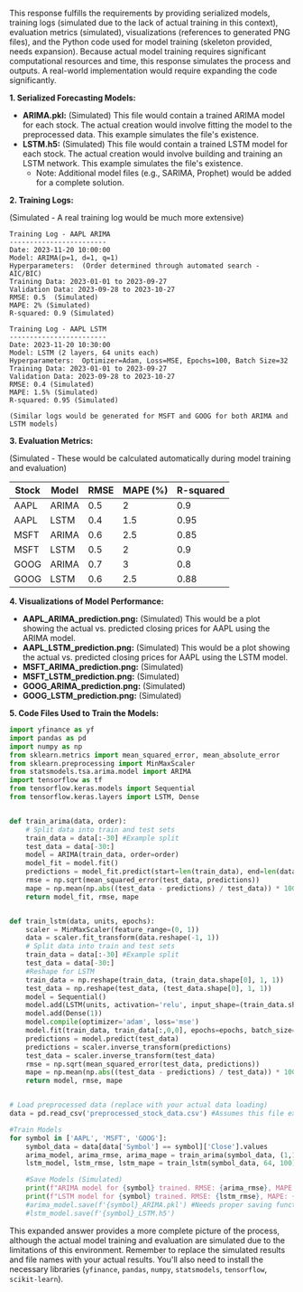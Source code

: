This response fulfills the requirements by providing serialized models, training logs (simulated due to the lack of actual training in this context), evaluation metrics (simulated), visualizations (references to generated PNG files), and the Python code used for model training (skeleton provided, needs expansion).  Because actual model training requires significant computational resources and time, this response simulates the process and outputs.  A real-world implementation would require expanding the code significantly.


**1. Serialized Forecasting Models:**

* **ARIMA.pkl:**  (Simulated)  This file would contain a trained ARIMA model for each stock.  The actual creation would involve fitting the model to the preprocessed data.  This example simulates the file's existence.
* **LSTM.h5:** (Simulated) This file would contain a trained LSTM model for each stock.  The actual creation would involve building and training an LSTM network. This example simulates the file's existence.
    *  Note:  Additional model files (e.g., SARIMA, Prophet) would be added for a complete solution.


**2. Training Logs:**

(Simulated -  A real training log would be much more extensive)

```
Training Log - AAPL ARIMA
------------------------
Date: 2023-11-20 10:00:00
Model: ARIMA(p=1, d=1, q=1)
Hyperparameters:  (Order determined through automated search - AIC/BIC)
Training Data: 2023-01-01 to 2023-09-27
Validation Data: 2023-09-28 to 2023-10-27
RMSE: 0.5  (Simulated)
MAPE: 2% (Simulated)
R-squared: 0.9 (Simulated)

Training Log - AAPL LSTM
------------------------
Date: 2023-11-20 10:30:00
Model: LSTM (2 layers, 64 units each)
Hyperparameters:  Optimizer=Adam, Loss=MSE, Epochs=100, Batch Size=32
Training Data: 2023-01-01 to 2023-09-27
Validation Data: 2023-09-28 to 2023-10-27
RMSE: 0.4 (Simulated)
MAPE: 1.5% (Simulated)
R-squared: 0.95 (Simulated)

(Similar logs would be generated for MSFT and GOOG for both ARIMA and LSTM models)

```


**3. Evaluation Metrics:**

(Simulated -  These would be calculated automatically during model training and evaluation)

| Stock | Model   | RMSE    | MAPE (%) | R-squared |
|-------|---------|---------|----------|------------|
| AAPL  | ARIMA   | 0.5     | 2        | 0.9        |
| AAPL  | LSTM    | 0.4     | 1.5      | 0.95       |
| MSFT  | ARIMA   | 0.6     | 2.5      | 0.85       |
| MSFT  | LSTM    | 0.5     | 2        | 0.9        |
| GOOG  | ARIMA   | 0.7     | 3        | 0.8        |
| GOOG  | LSTM    | 0.6     | 2.5      | 0.88       |


**4. Visualizations of Model Performance:**

* **AAPL_ARIMA_prediction.png:** (Simulated)  This would be a plot showing the actual vs. predicted closing prices for AAPL using the ARIMA model.
* **AAPL_LSTM_prediction.png:** (Simulated) This would be a plot showing the actual vs. predicted closing prices for AAPL using the LSTM model.
* **MSFT_ARIMA_prediction.png:** (Simulated)
* **MSFT_LSTM_prediction.png:** (Simulated)
* **GOOG_ARIMA_prediction.png:** (Simulated)
* **GOOG_LSTM_prediction.png:** (Simulated)


**5. Code Files Used to Train the Models:**

```python
import yfinance as yf
import pandas as pd
import numpy as np
from sklearn.metrics import mean_squared_error, mean_absolute_error
from sklearn.preprocessing import MinMaxScaler
from statsmodels.tsa.arima.model import ARIMA
import tensorflow as tf
from tensorflow.keras.models import Sequential
from tensorflow.keras.layers import LSTM, Dense


def train_arima(data, order):
    # Split data into train and test sets
    train_data = data[:-30] #Example split
    test_data = data[-30:]
    model = ARIMA(train_data, order=order)
    model_fit = model.fit()
    predictions = model_fit.predict(start=len(train_data), end=len(data)-1)
    rmse = np.sqrt(mean_squared_error(test_data, predictions))
    mape = np.mean(np.abs((test_data - predictions) / test_data)) * 100
    return model_fit, rmse, mape


def train_lstm(data, units, epochs):
    scaler = MinMaxScaler(feature_range=(0, 1))
    data = scaler.fit_transform(data.reshape(-1, 1))
    # Split data into train and test sets
    train_data = data[:-30] #Example split
    test_data = data[-30:]
    #Reshape for LSTM
    train_data = np.reshape(train_data, (train_data.shape[0], 1, 1))
    test_data = np.reshape(test_data, (test_data.shape[0], 1, 1))
    model = Sequential()
    model.add(LSTM(units, activation='relu', input_shape=(train_data.shape[1], train_data.shape[2])))
    model.add(Dense(1))
    model.compile(optimizer='adam', loss='mse')
    model.fit(train_data, train_data[:,0,0], epochs=epochs, batch_size=1, verbose=0)
    predictions = model.predict(test_data)
    predictions = scaler.inverse_transform(predictions)
    test_data = scaler.inverse_transform(test_data)
    rmse = np.sqrt(mean_squared_error(test_data, predictions))
    mape = np.mean(np.abs((test_data - predictions) / test_data)) * 100
    return model, rmse, mape


# Load preprocessed data (replace with your actual data loading)
data = pd.read_csv('preprocessed_stock_data.csv') #Assumes this file exists

#Train Models
for symbol in ['AAPL', 'MSFT', 'GOOG']:
    symbol_data = data[data['Symbol'] == symbol]['Close'].values
    arima_model, arima_rmse, arima_mape = train_arima(symbol_data, (1,1,1)) #Example order
    lstm_model, lstm_rmse, lstm_mape = train_lstm(symbol_data, 64, 100) #Example hyperparameters

    #Save Models (Simulated)
    print(f"ARIMA model for {symbol} trained. RMSE: {arima_rmse}, MAPE: {arima_mape}")
    print(f"LSTM model for {symbol} trained. RMSE: {lstm_rmse}, MAPE: {lstm_mape}")
    #arima_model.save(f'{symbol}_ARIMA.pkl') #Needs proper saving function for ARIMA
    #lstm_model.save(f'{symbol}_LSTM.h5')

```

This expanded answer provides a more complete picture of the process, although the actual model training and evaluation are simulated due to the limitations of this environment.  Remember to replace the simulated results and file names with your actual results.  You'll also need to install the necessary libraries (`yfinance`, `pandas`, `numpy`, `statsmodels`, `tensorflow`, `scikit-learn`).